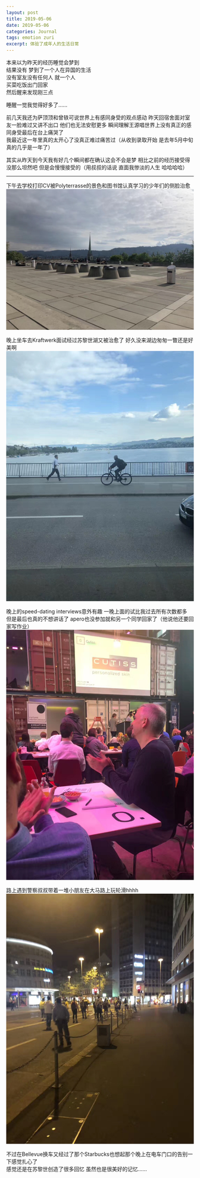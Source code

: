 ```yaml
---
layout: post
title: 2019-05-06
date: 2019-05-06
categories: Journal 
tags: emotion zuri
excerpt: 体验了成年人的生活日常
---
```


本来以为昨天的经历睡觉会梦到  
结果没有 梦到了一个人在异国的生活  
没有室友没有任何人 就一个人  
买菜吃饭出门回家  
然后醒来发现刚三点

睡醒一觉我觉得好多了……

前几天我还为萨顶顶和曾轶可说世界上有感同身受的观点感动 昨天回宿舍面对室友一脸难过又讲不出口 他们也无法安慰更多 瞬间理解王源唱世界上没有真正的感同身受最后在台上痛哭了  
我最近这一年里真的太开心了没真正难过痛苦过（从收到录取开始 是去年5月中旬 真的几乎是一年了）

其实从昨天到今天我有好几个瞬间都在确认这会不会是梦 相比之前的经历接受得没那么坦然吧 但是会慢慢接受的（用叔叔的话说 直面我惨淡的人生 哈哈哈哈）


---
下午去学校打印CV被Polyterrasse的景色和图书馆认真学习的少年们的侧脸治愈
![](/img/img_9641.jpg?w=1024)

晚上坐车去Kraftwerk面试经过苏黎世湖又被治愈了 好久没来湖边匆匆一瞥还是好美啊 
![](/img/img_9642.jpg)

晚上的speed-dating interviews意外有趣 一晚上面的试比我过去所有次数都多 但是最后也真的不想讲话了 apero也没参加就和另一个同学回家了（他说他还要回家写作业）
![](/img/img_9643.jpg?w=768)

路上遇到警察叔叔带着一堆小朋友在大马路上玩轮滑hhhh
![](/img/img_9644.jpg?w=768)

不过在Bellevue换车又经过了那个Starbucks也想起那个晚上在电车门口的告别一下感觉扎心了  
感觉还是在苏黎世创造了很多回忆 虽然也是很美好的记忆……